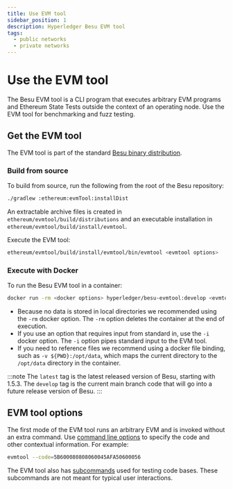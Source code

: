 ```yaml
---
title: Use EVM tool
sidebar_position: 1
description: Hyperledger Besu EVM tool
tags:
  - public networks
  - private networks
---
```


# Use the EVM tool

The Besu EVM tool is a CLI program that executes arbitrary EVM programs and Ethereum State Tests
outside the context of an operating node.
Use the EVM tool for benchmarking and fuzz testing.

## Get the EVM tool

The EVM tool is part of the standard [Besu binary distribution](../../get-started/install/binary-distribution.md).

### Build from source

To build from source, run the following from the root of the Besu repository:

```bash
./gradlew :ethereum:evmTool:installDist
```

An extractable archive files is created in `ethereum/evmtool/build/distributions` and an executable
installation in `ethereum/evmtool/build/install/evmtool`.

Execute the EVM tool:

```bash
ethereum/evmtool/build/install/evmtool/bin/evmtool <evmtool options>
```

### Execute with Docker

To run the Besu EVM tool in a container:

```bash
docker run -rm <docker options> hyperledger/besu-evmtool:develop <evmtool options>
```

- Because no data is stored in local directories we recommended using the `-rm` docker option.
  The `-rm` option deletes the container at the end of execution.
- If you use an option that requires input from standard in, use the `-i` docker option.
  The `-i` option pipes standard input to the EVM tool.
- If you need to reference files we recommend using a docker file binding, such as
  `-v ${PWD}:/opt/data`, which maps the current directory to the `/opt/data` directory in the container.

:::note
The `latest` tag is the latest released version of Besu, starting with 1.5.3.
The `develop` tag is the current main branch code that will go into a future release version of Besu.
:::

## EVM tool options

The first mode of the EVM tool runs an arbitrary EVM and is invoked without an extra command.
Use [command line options](../../reference/evm-tool.md#options) to specify the code and other
contextual information.
For example:

```bash
evmtool --code=5B600080808060045AFA50600056
```

The EVM tool also has [subcommands](../../reference/evm-tool.md#subcommands) used for testing code bases.
These subcommands are not meant for typical user interactions.
